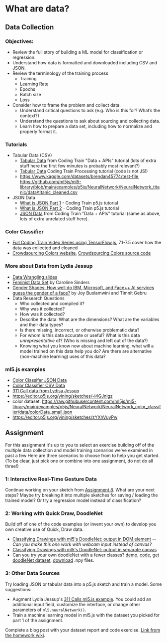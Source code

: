 # What are data?

## Data Collection

### Objectives:

- Review the full story of building a ML model for classification or regression.
- Understand how data is formatted and downloaded including CSV and JSON.
- Review the terminology of the training process
  - Training
  - Learning Rate
  - Epochs
  - Batch size
  - Loss
- Consider how to frame the problem and collect data.
  - Understand critical questions to ask (e.g. Who is this for? What’s the context?)
  - Understand the questions to ask about sourcing and collecting data.
  - Learn how to prepare a data set, including how to normalize and properly format it.

### Tutorials

- Tabular Data (CSV)
  - [Tabular Data](https://youtu.be/RfMkdvN-23o) from Coding Train "Data + APIs" tutorial (lots of extra stuff here the first few minutes is probably most relevant?)
  - [Tabular Data](https://youtu.be/woaR-CJEwqc) Coding Train Processing tutorial (code is not JS!)
  - https://www.kaggle.com/datasets/brendan45774/test-file, https://github.com/ml5js/ml5-library/blob/main/examples/p5js/NeuralNetwork/NeuralNetwork_titanic/data/titanic_cleaned.csv
- JSON Data
  - [What is JSON Part 1](https://youtu.be/_NFkzw6oFtQ) - Coding Train p5.js tutorial
  - [What is JSON Part 2](https://youtu.be/118sDpLOClw) - Coding Train p5.js tutorial
  - [JSON Data](https://youtu.be/uxf0--uiX0I) from Coding Train "Data + APIs" tutorial (same as above, lots of extra unrelated stuff here).

### Color Classifier

- [Full Coding Train Video Series using TensorFlow.js](https://youtu.be/y59-frfKR58?list=PLRqwX-V7Uu6bmMRCIoTi72aNWHo7epX4L), 7.1-7.5 cover how the data was collected and cleaned
- [Crowdsourcing Colors website](https://codingtrain.github.io/CrowdSourceColorData/index.html), [Crowdsourcing Colors source code](https://github.com/CodingTrain/CrowdSourceColorData)

### More about Data from Lydia Jessup

- [Data Wrangling slides](https://docs.google.com/presentation/d/1dPB75F-BEjhtHour7_b7b4UidKQ6vGIAOibvUlgg4EA/edit)
- [Feminist Data Set](https://carolinesinders.com/feminist-data-set/) by Caroline Sinders
- [Gender Shades: How well do IBM, Microsoft, and Face++ AI services guess the gender of a face?](http://gendershades.org/) by Joy Buolamwini and Timnit Gebru
- Data Research Questions
  - Who collected and compiled it?
  - Why was it collected?
  - How was it collected?
  - Describe the data: What are the dimensions? What are the variables and their data types?
  - Is there missing, incorrect, or otherwise problematic data?
  - For whom is this data accurate or useful? What is this data _unrepresentative_ of? (Who is missing and left out of the data?)
  - Knowing what you know now about machine learning, what will a model trained on this data help you do? Are there are alternative (non-machine learning) uses of this data?

### ml5.js examples

- [Color Classifer JSON Data](https://editor.p5js.org/ima_ml/sketches/WOLz4pub3)
- [Color Classifier CSV Data](https://editor.p5js.org/ima_ml/sketches/8eskYqyhA)
- [311 Call data from Lydisa Jessup](https://editor.p5js.org/lydiajessup/sketches/NQ6iRoAM2)
- https://editor.p5js.org/yining/sketches/-i4GJnlgz
- color dataset: https://raw.githubusercontent.com/ml5js/ml5-library/main/examples/p5js/NeuralNetwork/NeuralNetwork_color_classifier/data/colorData_small.json
- https://editor.p5js.org/yining/sketches/zYXhVuyPw

## Assignment

For this assignment it's up to you to select an exercise building off of the multiple data collection and model training scenarios we've examined in past a few Here are three scenarios to choose from to help you get started. (To be clear, just pick one or combine into one assignment, do not do all three!)

### 1: Interactive Real-Time Gesture Data

Continue working on your sketch from [Assignment 8](https://github.com/ml5js/Intro-ML-Arts-IMA-F23/wiki/Assignment-8). What are your next steps? Maybe try breaking it into multiple sketches for saving / loading the trained model? Or try a regression model instead of classification?

### 2: Working with Quick Draw, DoodleNet

Build off of one of the code examples (or invent your own) to develop you own creative use of Quick, Draw data.

- [Classifying Drawings with ml5's DoodleNet: output in DOM element](https://editor.p5js.org/ima_ml/sketches/IbXlN6voN) -- _Can you make this one work with webcam input instead of canvas?_
- [Classifying Drawings with ml5's DoodleNet: output in separate canvas](https://editor.p5js.org/ima_ml/sketches/XIZEoKBTL)
- Can you try your own doodleNet with a fewer classes? [demo](https://yining1023.github.io/machine-learning-for-the-web/cnn/TrainDoodleClassifier), [code](https://github.com/yining1023/machine-learning-for-the-web/tree/master/cnn/TrainDoodleClassifier), [get doodleNet dataset](https://github.com/googlecreativelab/quickdraw-dataset#get-the-data), [download](https://console.cloud.google.com/storage/browser/quickdraw_dataset/full/numpy_bitmap;tab=objects?prefix=&forceOnObjectsSortingFiltering=false) .npy files.

### 3: Other Data Sources

Try loading JSON or tabular data into a p5.js sketch and train a model. Some suggestions:

- Augment Lydia Jessup's [311 Calls ml5.js example](https://editor.p5js.org/lydiajessup/sketches/NQ6iRoAM2). You could add an additional input field, customize the interface, or change other parameters of `ml5.neuralNetwork()`.
- Train a machine learning model in ml5.js with the dataset you picked for part 1 of the assignment.

Complete a blog post with your dataset report and code exercise. [Link from the homework wiki](https://github.com/ml5js/Intro-ML-Arts-IMA-F23/wiki/Assignment-5).
